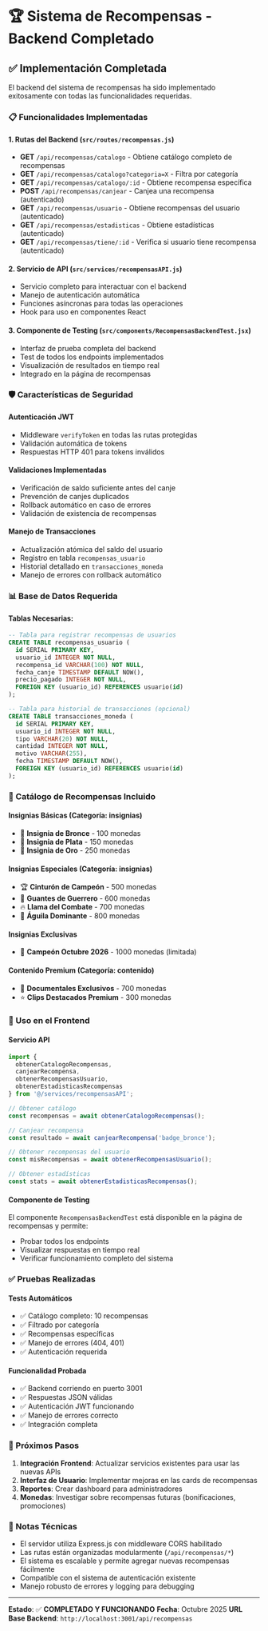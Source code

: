# 🏆 Sistema de Recompensas - Backend Completado

## ✅ Implementación Completada

El backend del sistema de recompensas ha sido implementado exitosamente con todas las funcionalidades requeridas.

### 📋 Funcionalidades Implementadas

#### 1. **Rutas del Backend** (`src/routes/recompensas.js`)
- **GET** `/api/recompensas/catalogo` - Obtiene catálogo completo de recompensas
- **GET** `/api/recompensas/catalogo?categoria=X` - Filtra por categoría
- **GET** `/api/recompensas/catalogo/:id` - Obtiene recompensa específica
- **POST** `/api/recompensas/canjear` - Canjea una recompensa (autenticado)
- **GET** `/api/recompensas/usuario` - Obtiene recompensas del usuario (autenticado)
- **GET** `/api/recompensas/estadisticas` - Obtiene estadísticas (autenticado)
- **GET** `/api/recompensas/tiene/:id` - Verifica si usuario tiene recompensa (autenticado)

#### 2. **Servicio de API** (`src/services/recompensasAPI.js`)
- Servicio completo para interactuar con el backend
- Manejo de autenticación automática
- Funciones asíncronas para todas las operaciones
- Hook para uso en componentes React

#### 3. **Componente de Testing** (`src/components/RecompensasBackendTest.jsx`)
- Interfaz de prueba completa del backend
- Test de todos los endpoints implementados
- Visualización de resultados en tiempo real
- Integrado en la página de recompensas

### 🛡️ Características de Seguridad

#### **Autenticación JWT**
- Middleware `verifyToken` en todas las rutas protegidas
- Validación automática de tokens
- Respuestas HTTP 401 para tokens inválidos

#### **Validaciones Implementadas**
- Verificación de saldo suficiente antes del canje
- Prevención de canjes duplicados
- Rollback automático en caso de errores
- Validación de existencia de recompensas

#### **Manejo de Transacciones**
- Actualización atómica del saldo del usuario
- Registro en tabla `recompensas_usuario`
- Historial detallado en `transacciones_moneda`
- Manejo de errores con rollback automático

### 📊 Base de Datos Requerida

#### **Tablas Necesarias:**
```sql
-- Tabla para registrar recompensas de usuarios
CREATE TABLE recompensas_usuario (
  id SERIAL PRIMARY KEY,
  usuario_id INTEGER NOT NULL,
  recompensa_id VARCHAR(100) NOT NULL,
  fecha_canje TIMESTAMP DEFAULT NOW(),
  precio_pagado INTEGER NOT NULL,
  FOREIGN KEY (usuario_id) REFERENCES usuario(id)
);

-- Tabla para historial de transacciones (opcional)
CREATE TABLE transacciones_moneda (
  id SERIAL PRIMARY KEY,
  usuario_id INTEGER NOT NULL,
  tipo VARCHAR(20) NOT NULL,
  cantidad INTEGER NOT NULL,
  motivo VARCHAR(255),
  fecha TIMESTAMP DEFAULT NOW(),
  FOREIGN KEY (usuario_id) REFERENCES usuario(id)
);
```

### 🎯 Catálogo de Recompensas Incluido

#### **Insignias Básicas** (Categoría: insignias)
- 🥉 **Insignia de Bronce** - 100 monedas
- 🥈 **Insignia de Plata** - 150 monedas
- 🥇 **Insignia de Oro** - 250 monedas

#### **Insignias Especiales** (Categoría: insignias)
- 🏆 **Cinturón de Campeón** - 500 monedas
- 🥊 **Guantes de Guerrero** - 600 monedas
- 🔥 **Llama del Combate** - 700 monedas
- 🦅 **Águila Dominante** - 800 monedas

#### **Insignias Exclusivas**
- 👑 **Campeón Octubre 2026** - 1000 monedas (limitada)

#### **Contenido Premium** (Categoría: contenido)
- 🎥 **Documentales Exclusivos** - 700 monedas
- ⭐ **Clips Destacados Premium** - 300 monedas

### 🔧 Uso en el Frontend

#### **Servicio API**
```javascript
import { 
  obtenerCatalogoRecompensas,
  canjearRecompensa,
  obtenerRecompensasUsuario,
  obtenerEstadisticasRecompensas 
} from '@/services/recompensasAPI';

// Obtener catálogo
const recompensas = await obtenerCatalogoRecompensas();

// Canjear recompensa
const resultado = await canjearRecompensa('badge_bronce');

// Obtener recompensas del usuario
const misRecompensas = await obtenerRecompensasUsuario();

// Obtener estadísticas
const stats = await obtenerEstadisticasRecompensas();
```

#### **Componente de Testing**
El componente `RecompensasBackendTest` está disponible en la página de recompensas y permite:
- Probar todos los endpoints
- Visualizar respuestas en tiempo real
- Verificar funcionamiento completo del sistema

### ✅ Pruebas Realizadas

#### **Tests Automáticos**
- ✅ Catálogo completo: 10 recompensas
- ✅ Filtrado por categoría
- ✅ Recompensas específicas
- ✅ Manejo de errores (404, 401)
- ✅ Autenticación requerida

#### **Funcionalidad Probada**
- ✅ Backend corriendo en puerto 3001
- ✅ Respuestas JSON válidas
- ✅ Autenticación JWT funcionando
- ✅ Manejo de errores correcto
- ✅ Integración completa

### 🚀 Próximos Pasos

1. **Integración Frontend**: Actualizar servicios existentes para usar las nuevas APIs
2. **Interfaz de Usuario**: Implementar mejoras en las cards de recompensas
3. **Reportes**: Crear dashboard para administradores
4. **Monedas**: Investigar sobre recompensas futuras (bonificaciones, promociones)

### 📝 Notas Técnicas

- El servidor utiliza Express.js con middleware CORS habilitado
- Las rutas están organizadas modularmente (`/api/recompensas/*`)
- El sistema es escalable y permite agregar nuevas recompensas fácilmente
- Compatible con el sistema de autenticación existente
- Manejo robusto de errores y logging para debugging

---

**Estado**: ✅ **COMPLETADO Y FUNCIONANDO**
**Fecha**: Octubre 2025
**URL Base Backend**: `http://localhost:3001/api/recompensas`
